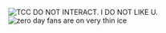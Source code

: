 ![TCC DO NOT INTERACT. I DO NOT LIKE U.](https://file.garden/ZwJJ__yFCBBq7Txo/cooltext467844879096049.gif)
![zero day fans are on very thin ice](https://file.garden/ZwJJ__yFCBBq7Txo/cooltext467844798137236.gif)










